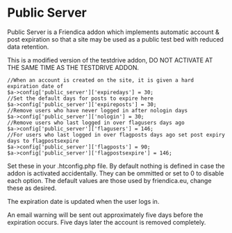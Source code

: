 Public Server
=============


Public Server is a Friendica addon which implements automatic account & post expiration so that a site may be used as a public
test bed with reduced data retention. 

This is a modified version of the testdrive addon, DO NOT ACTIVATE AT THE SAME TIME AS THE TESTDRIVE ADDON.

    //When an account is created on the site, it is given a hard expiration date of 
    $a->config['public_server']['expiredays'] = 30;
    //Set the default days for posts to expire here
    $a->config['public_server']['expireposts'] = 30;
    //Remove users who have never logged in after nologin days
    $a->config['public_server']['nologin'] = 30;
    //Remove users who last logged in over flagusers days ago
    $a->config['public_server']['flagusers'] = 146;
    //For users who last logged in over flagposts days ago set post expiry days to flagpostsexpire
    $a->config['public_server']['flagposts'] = 90;
    $a->config['public_server']['flagpostsexpire'] = 146;

Set these in your .htconfig.php file. By default nothing is defined in case the addon is activated accidentally. 
They can be ommitted or set to 0 to disable each option.
The default values are those used by friendica.eu, change these as desired.

The expiration date is updated when the user logs in.

An email warning will be sent out approximately five days before the expiration occurs. Five days later the account is removed completely. 
   
